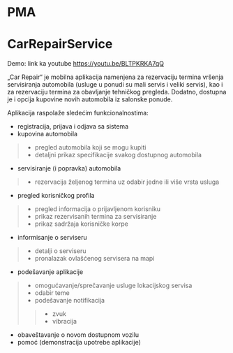 # PMA
# CarRepairService
Demo: link ka youtube https://youtu.be/BLTPKRKA7qQ

„Car Repair“ je mobilna aplikacija namenjena za rezervaciju termina vršenja servisiranja automobila (usluge u ponudi su mali servis i veliki servis), kao i za rezervaciju termina za obavljanje tehničkog pregleda. Dodatno, dostupna je i opcija kupovine novih automobila iz salonske ponude.

Aplikacija raspolaže sledećim funkcionalnostima:

* registracija, prijava i odjava sa sistema
* kupovina automobila
>* pregled automobila koji se mogu kupiti
>* detaljni prikaz specifikacije svakog dostupnog automobila
* servisiranje (i popravka) automobila
>* rezervacija željenog termina uz odabir jedne ili više vrsta usluga
* pregled korisničkog profila
>* pregled informacija o prijavljenom korisniku
>* prikaz rezervisanih termina za servisiranje
>* prikaz sadržaja korisničke korpe
* informisanje o serviseru
>* detalji o serviseru
>* pronalazak ovlašćenog servisera na mapi
* podešavanje aplikacije
>* omogućavanje/sprečavanje usluge lokacijskog servisa
>* odabir teme
>* podešavanje notifikacija
>>* zvuk
>>* vibracija
* obaveštavanje o novom dostupnom vozilu
* pomoć (demonstracija upotrebe aplikacije)
